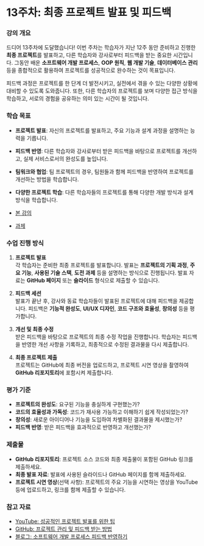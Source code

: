 # 13주차: 최종 프로젝트 발표 및 피드백

### 강의 개요
드디어 13주차에 도달했습니다! 이번 주차는 학습자가 지난 12주 동안 준비하고 진행한 **최종 프로젝트**를 발표하고, 다른 학습자와 강사로부터 피드백을 받는 중요한 시간입니다. 그동안 배운 **소프트웨어 개발 프로세스**, **OOP 원칙**, **웹 개발 기술**, **데이터베이스 관리** 등을 종합적으로 활용하여 프로젝트를 성공적으로 완수하는 것이 목표입니다.

피드백 과정은 프로젝트를 한 단계 더 발전시키고, 실전에서 겪을 수 있는 다양한 상황에 대비할 수 있도록 도와줍니다. 또한, 다른 학습자의 프로젝트를 보며 다양한 접근 방식을 학습하고, 서로의 경험을 공유하는 의미 있는 시간이 될 것입니다.

### 학습 목표
- **프로젝트 발표**: 자신의 프로젝트를 발표하고, 주요 기능과 설계 과정을 설명하는 능력을 기릅니다.
- **피드백 반영**: 다른 학습자와 강사로부터 받은 피드백을 바탕으로 프로젝트를 개선하고, 실제 서비스로서의 완성도를 높입니다.
- **팀워크와 협업**: 팀 프로젝트의 경우, 팀원들과 함께 피드백을 반영하여 프로젝트를 개선하는 방법을 학습합니다.
- **다양한 프로젝트 학습**: 다른 학습자들의 프로젝트를 통해 다양한 개발 방식과 설계 방식을 학습합니다.

- [본 강의](./lesson.md)
- [과제](./homework.md)

### 수업 진행 방식
1. **프로젝트 발표**  
   각 학습자는 준비한 최종 프로젝트를 발표합니다. 발표는 **프로젝트의 기획 과정**, **주요 기능**, **사용된 기술 스택**, **도전 과제** 등을 설명하는 방식으로 진행됩니다. 발표 자료는 **GitHub 페이지** 또는 **슬라이드** 형식으로 제출할 수 있습니다.

2. **피드백 세션**  
   발표가 끝난 후, 강사와 동료 학습자들이 발표된 프로젝트에 대해 피드백을 제공합니다. 피드백은 **기능적 완성도**, **UI/UX 디자인**, **코드 구조와 효율성**, **창의성** 등을 평가합니다.

3. **개선 및 최종 수정**  
   받은 피드백을 바탕으로 프로젝트의 최종 수정 작업을 진행합니다. 학습자는 피드백을 반영한 개선 사항을 기록하고, 최종적으로 수정된 결과물을 다시 제출합니다.

4. **최종 프로젝트 제출**  
   프로젝트는 GitHub에 최종 버전을 업로드하고, 프로젝트 시연 영상을 촬영하여 **GitHub 리포지토리**에 포함시켜 제출합니다.

### 평가 기준
- **프로젝트의 완성도**: 요구된 기능을 충실하게 구현했는가?
- **코드의 효율성과 가독성**: 코드가 재사용 가능하고 이해하기 쉽게 작성되었는가?
- **창의성**: 새로운 아이디어나 기능을 도입하여 차별화된 결과물을 제시했는가?
- **피드백 반영**: 받은 피드백을 효과적으로 반영하고 개선했는가?

### 제출물
- **GitHub 리포지토리**: 프로젝트 소스 코드와 최종 제출물이 포함된 GitHub 링크를 제출하세요.
- **최종 발표 자료**: 발표에 사용된 슬라이드나 GitHub 페이지를 함께 제출하세요.
- **프로젝트 시연 영상**(선택 사항): 프로젝트의 주요 기능을 시연하는 영상을 YouTube 등에 업로드하고, 링크를 함께 제출할 수 있습니다.

### 참고 자료
- [YouTube: 성공적인 프로젝트 발표를 위한 팁](https://www.youtube.com/watch?v=HtTNI2Bgad4)
- [GitHub: 프로젝트 관리 및 피드백 받는 방법](https://docs.github.com/en/issues)
- [블로그: 소프트웨어 개발 프로세스 피드백 반영하기](https://velog.io/@devlog-feedback)

